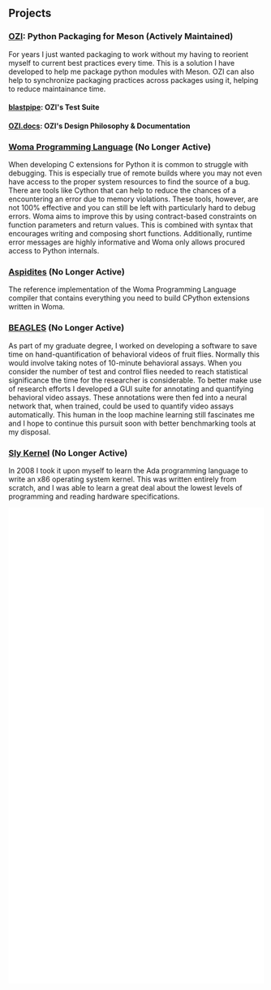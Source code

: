 ## Projects

### [OZI](https://github.com/rjdbcm/ozi): Python Packaging for Meson (Actively Maintained)
For years I just wanted packaging to work without my having to reorient myself to current best practices every time.
This is a solution I have developed to help me package python modules with Meson.
OZI can also help to synchronize packaging practices across packages using it, helping to reduce maintainance time.

#### [blastpipe](https://github.com/rjdbcm/blastpipe): OZI's Test Suite

#### [OZI.docs](https://github.com/rjdbcm/ozi.docs): OZI's Design Philosophy & Documentation

### [Woma Programming Language](https://github.com/rjdbcm/woma) (No Longer Active)
  
  When developing C extensions for Python it is common to struggle with debugging. This is especially true of remote builds where you may not even have access to the proper system resources to find the source of a bug. There are tools like Cython that can help to reduce the chances of a encountering an error due to memory violations. These tools, however, are not 100% effective and you can still be left with particularly hard to debug errors. Woma aims to improve this by using contract-based constraints on function parameters and return values. This is combined with syntax that encourages writing and composing short functions. Additionally, runtime error messages are highly informative and Woma only allows procured access to Python internals.

### [Aspidites](https://github.com/rjdbcm/Aspidites) (No Longer Active)

  The reference implementation of the Woma Programming Language compiler that contains everything you need to build CPython extensions written in Woma.
  
### [BEAGLES](https://github.com/rjdbcm/BEAGLES) (No Longer Active)

  As part of my graduate degree, I worked on developing a software to save time on hand-quantification of behavioral videos of fruit flies. Normally this would involve taking notes of 10-minute behavioral assays. When you consider the number of test and control flies needed to reach statistical significance the time for the researcher is considerable. To better make use of research efforts I developed a GUI suite for annotating and quantifying behavioral video assays. These annotations were then fed into a neural network that, when trained, could be used to quantify video assays automatically. This human in the loop machine learning still fascinates me and I hope to continue this pursuit soon with better benchmarking tools at my disposal.

### [Sly Kernel](https://github.com/rjdbcm/slykernel) (No Longer Active)

   In 2008 I took it upon myself to learn the Ada programming language to write an x86 operating system kernel. This was written entirely from scratch, and I was able to learn a great deal about the lowest levels of programming and reading hardware specifications. 

<p align="center">
  <a href="https://github.com/rjdbcm#projects-below"><img align="center" src="https://raw.githubusercontent.com/rjdbcm/rjdbcm/main/github-metrics.svg" /></a>
</p>

